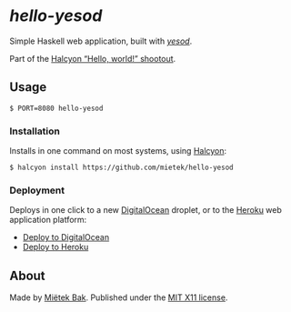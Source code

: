 _hello-yesod_
=============

Simple Haskell web application, built with [_yesod_](https://hackage.haskell.org/package/yesod).

Part of the [Halcyon “Hello, world!” shootout](https://halcyon.sh/shootout/).


Usage
-----

```
$ PORT=8080 hello-yesod
```


### Installation

Installs in one command on most systems, using [Halcyon](https://halcyon.sh/):

```
$ halcyon install https://github.com/mietek/hello-yesod
```


### Deployment

Deploys in one click to a new [DigitalOcean](https://digitalocean.com/) droplet, or to the [Heroku](https://heroku.com/) web application platform:

- [Deploy to DigitalOcean](https://halcyon.sh/deploy/?url=https://github.com/mietek/hello-yesod)
- [Deploy to Heroku](https://heroku.com/deploy?template=https://github.com/mietek/hello-yesod)


About
-----

Made by [Miëtek Bak](https://mietek.io/).  Published under the [MIT X11 license](https://mietek.io/license/).
